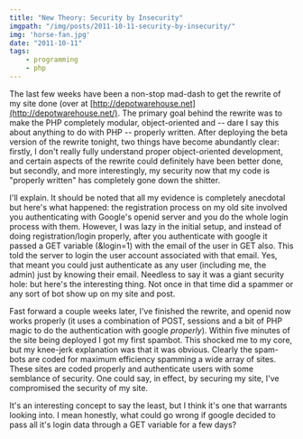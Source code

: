 ```yaml
---
title: "New Theory: Security by Insecurity"
imgpath: "/img/posts/2011-10-11-security-by-insecurity/"
img: 'horse-fan.jpg'
date: "2011-10-11"
tags:
    - programming
    - php
---
```


The last few weeks have been a non-stop mad-dash to get the rewrite of my site done (over at 
[http://depotwarehouse.net](http://depotwarehouse.net/). The primary goal behind the rewrite was to make the
PHP completely modular, object-oriented and -- dare I say this about anything to do with PHP -- properly written. 
After deploying the beta version of the rewrite tonight, two things have become abundantly clear: firstly, I don't 
really fully understand proper object-oriented development, and certain aspects of the rewrite could definitely have 
been better done, but secondly, and more interestingly, my security now that my code is "properly written" has completely 
gone down the shitter.

I'll explain. It should be noted that all my evidence is completely anecdotal but here's what happened: the registration 
process on my old site involved you authenticating with Google's openid server and you do the whole login process with them. 
However, I was lazy in the initial setup, and instead of doing registration/login properly, after you authenticate with 
google it passed a GET variable (&login=1) with the email of the user in GET also. This told the server to login 
the user account associated with that email. Yes, that meant you could just authenticate as any user (including me, the 
admin) just by knowing their email. Needless to say it was a giant security hole: but here's the interesting thing. 
Not once in that time did a spammer or any sort of bot show up on my site and post.

Fast forward a couple weeks later, I've finished the rewrite, and openid now works properly (it uses a combination of 
POST, sessions and a bit of PHP magic to do the authentication with google <i>properly</i>). Within five minutes of the 
site being deployed I got my first spambot. This shocked me to my core, but my knee-jerk explanation was that it was 
obvious. Clearly the spam-bots are coded for maximum efficiency spamming a wide array of sites. These sites are coded 
properly and authenticate users with some semblance of security. One could say, in effect, by securing my site, I've 
compromised the security of my site.

It's an interesting concept to say the least, but I think it's one that warrants looking into. I mean honestly, what 
could go wrong if google decided to pass all it's login data through a GET variable for a few days?
